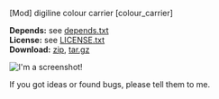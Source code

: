 [Mod] digiline colour carrier [colour_carrier]

**Depends:** see [depends.txt](https://raw.githubusercontent.com/HybridDog/colour_carrier/master/depends.txt)  
**License:** see [LICENSE.txt](https://raw.githubusercontent.com/HybridDog/colour_carrier/master/LICENSE.txt)  
**Download:** [zip](https://github.com/HybridDog/colour_carrier/archive/master.zip), [tar.gz](https://github.com/HybridDog/colour_carrier/tarball/master)  

![I'm a screenshot!](http://bit.ly/1wOCWpq)

If you got ideas or found bugs, please tell them to me.
